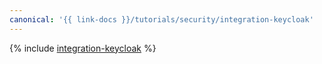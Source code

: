 ```yaml
---
canonical: '{{ link-docs }}/tutorials/security/integration-keycloak'
---
```


{% include [integration-keycloak](../../../_tutorials/security/integration-keycloak.md) %}